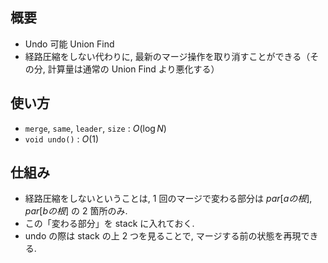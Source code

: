 ## 概要
- Undo 可能 Union Find
- 経路圧縮をしない代わりに, 最新のマージ操作を取り消すことができる（その分, 計算量は通常の Union Find より悪化する）

## 使い方
- `merge`, `same`, `leader`, `size` : $O(\log N)$
- `void undo()` : $O(1)$

## 仕組み
- 経路圧縮をしないということは, 1 回のマージで変わる部分は $par[aの根], par[bの根]$ の 2 箇所のみ.
- この「変わる部分」を stack に入れておく.
- undo の際は stack の上 2 つを見ることで, マージする前の状態を再現できる.
